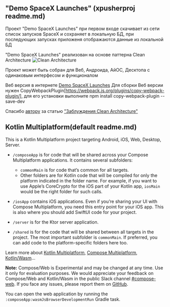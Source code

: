 ## "Demo SpaceX Launches" (xpusherproj readme.md)

Проект "Demo SpaceX Launches" при первом входе скачивает из сети список запусков SpaceX и сохраняет в локальную БД, при последующих запусках приложеня отображаются данные из локальной БД

"Demo SpaceX Launches" реализован на основе паттерна Сlean Architecture
![Сlean Architecture](https://habrastorage.org/r/w1560/web/cbe/3fd/ad2/cbe3fdad2be24de3bd4dda6c66d56d76.png)

Проект может быть собран для Веб, Андроида, АйОС, Десктопа с одинаковым интерфесом и функционалом

Веб версия в интернете [Demo SpaceX Launches](https://xpusherproj.web.app/)
Для сборки Веб версии нужен CopyWebpackPlugin[https://webpack.js.org/plugins/copy-webpack-plugin/], для его установки выполните
npm install copy-webpack-plugin --save-dev


Спасибо [автору](https://habr.com/ru/users/Jeevuz/) за статью [ "Заблуждения Clean Architecture"](https://habr.com/ru/companies/mobileup/articles/335382/)



## Kotlin Multiplatform(default readme.md)

This is a Kotlin Multiplatform project targeting Android, iOS, Web, Desktop, Server.

* `/composeApp` is for code that will be shared across your Compose Multiplatform applications.
  It contains several subfolders:
  - `commonMain` is for code that’s common for all targets.
  - Other folders are for Kotlin code that will be compiled for only the platform indicated in the folder name.
    For example, if you want to use Apple’s CoreCrypto for the iOS part of your Kotlin app,
    `iosMain` would be the right folder for such calls.

* `/iosApp` contains iOS applications. Even if you’re sharing your UI with Compose Multiplatform,
  you need this entry point for your iOS app. This is also where you should add SwiftUI code for your project.

* `/server` is for the Ktor server application.

* `/shared` is for the code that will be shared between all targets in the project.
  The most important subfolder is `commonMain`. If preferred, you can add code to the platform-specific folders here too.


Learn more about [Kotlin Multiplatform](https://www.jetbrains.com/help/kotlin-multiplatform-dev/get-started.html),
[Compose Multiplatform](https://github.com/JetBrains/compose-multiplatform/#compose-multiplatform),
[Kotlin/Wasm](https://kotl.in/wasm/)…

**Note:** Compose/Web is Experimental and may be changed at any time. Use it only for evaluation purposes.
We would appreciate your feedback on Compose/Web and Kotlin/Wasm in the public Slack channel [#compose-web](https://slack-chats.kotlinlang.org/c/compose-web).
If you face any issues, please report them on [GitHub](https://github.com/JetBrains/compose-multiplatform/issues).

You can open the web application by running the `:composeApp:wasmJsBrowserDevelopmentRun` Gradle task.